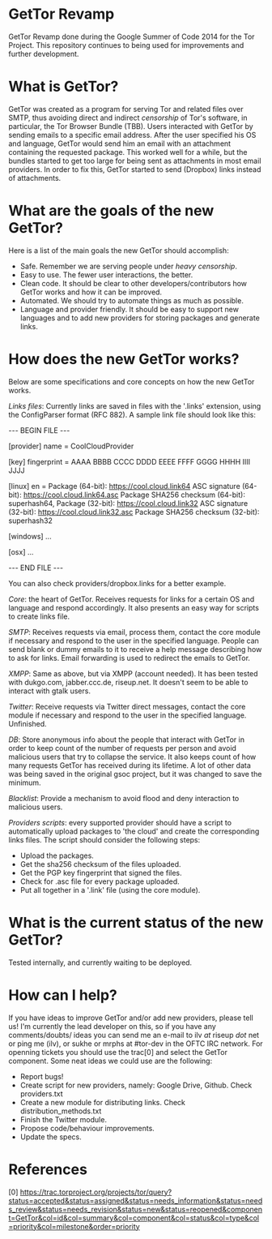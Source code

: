 GetTor Revamp
=============

GetTor Revamp done during the Google Summer of Code 2014 for the Tor Project.
This repository continues to being used for improvements and further
development.

What is GetTor?
===============

GetTor was created as a program for serving Tor and related files over SMTP,
thus avoiding direct and indirect _censorship_ of Tor's software, in particular,
the Tor Browser Bundle (TBB). Users interacted with GetTor by sending emails
to a specific email address. After the user specified his OS and language,
GetTor would send him an email with an attachment containing the requested
package. This worked well for a while, but the bundles started to get too
large for being sent as attachments in most email providers. In order to fix
this, GetTor started to send (Dropbox) links instead of attachments.

What are the goals of the new GetTor?
=====================================

Here is a list of the main goals the new GetTor should accomplish:

 * Safe. Remember we are serving people under _heavy censorship_.
 * Easy to use. The fewer user interactions, the better.
 * Clean code. It should be clear to other developers/contributors how GetTor
 works and how it can be improved.
 * Automated. We should try to automate things as much as possible.
 * Language and provider friendly. It should be easy to support new languages
 and to add new providers for storing packages and generate links.


How does the new GetTor works?
==============================

Below are some specifications and core concepts on how the new GetTor works.

*Links files*: Currently links are saved in files with the '.links' extension,
using the ConfigParser format (RFC 882). A sample link file should look like
this:

--- BEGIN FILE ---

  [provider]
  name = CoolCloudProvider

  [key]
  fingerprint = AAAA BBBB CCCC DDDD EEEE FFFF GGGG HHHH IIII JJJJ

  [linux]
  en = Package (64-bit): https://cool.cloud.link64
	ASC signature (64-bit): https://cool.cloud.link64.asc
	Package SHA256 checksum (64-bit): superhash64,
	Package (32-bit): https://cool.cloud.link32
	ASC signature (32-bit): https://cool.cloud.link32.asc
	Package SHA256 checksum (32-bit): superhash32

  [windows]
  ...

  [osx]
  ...

--- END FILE ---

You can also check providers/dropbox.links for a better example.

*Core*: the heart of GetTor. Receives requests for links for a certain OS and
language and respond accordingly. It also presents an easy way for scripts
to create links file.

*SMTP*: Receives requests via email, process them, contact the core module if
necessary and respond to the user in the specified language. People can send
blank or dummy emails to it to receive a help message describing how to ask
for links. Email forwarding is used to redirect the emails to GetTor.

*XMPP*: Same as above, but via XMPP (account needed). It has been tested with
dukgo.com, jabber.ccc.de, riseup.net. It doesn't seem to be able to interact
with gtalk users.

*Twitter*: Receive requests via Twitter direct messages, contact the core module
if necessary and respond to the user in the specified language. Unfinished.

*DB*: Store anonymous info about the people that interact with GetTor in order
to keep count of the number of requests per person and avoid malicious users
that try to collapse the service. It also keeps count of how many requests
GetTor has received during its lifetime. A lot of other data was being saved
in the original gsoc project, but it was changed to save the minimum. 

*Blacklist*: Provide a mechanism to avoid flood and deny interaction to
malicious users.

*Providers scripts*: every supported provider should have a script to
automatically upload packages to 'the cloud' and create the corresponding
links files. The script should consider the following steps:

 * Upload the packages.
 * Get the sha256 checksum of the files uploaded.
 * Get the PGP key fingerprint that signed the files.
 * Check for .asc file for every package uploaded.
 * Put all together in a '.link' file (using the core module).


What is the current status of the new GetTor?
=============================================

Tested internally, and currently waiting to be deployed.


How can I help?
================

If you have ideas to improve GetTor and/or add new providers, please tell us!
I'm currently the lead developer on this, so if you have any comments/doubts/
ideas you can send me an e-mail to ilv _at_ riseup _dot_ net or ping me (ilv),
or sukhe or mrphs at #tor-dev in the OFTC IRC network. For openning tickets you
should use the trac[0] and select the GetTor component. Some neat ideas we
could use are the following:

 * Report bugs!
 * Create script for new providers, namely: Google Drive, Github. Check 
providers.txt
 * Create a new module for distributing links. Check distribution_methods.txt
 * Finish the Twitter module.
 * Propose code/behaviour improvements.
 * Update the specs.


References
===========

[0] https://trac.torproject.org/projects/tor/query?status=accepted&status=assigned&status=needs_information&status=needs_review&status=needs_revision&status=new&status=reopened&component=GetTor&col=id&col=summary&col=component&col=status&col=type&col=priority&col=milestone&order=priority

